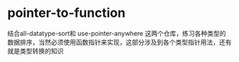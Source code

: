 # pointer-to-function
 结合all-datatype-sort和 use-pointer-anywhere 这两个仓库，练习各种类型的数据排序，当然必须使用函数指针来实现，这部分涉及到各个类型指针用法，还有就是类型转换的知识

